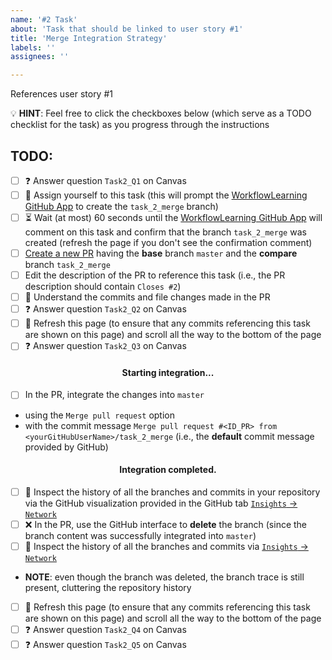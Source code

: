 ```yaml
---
name: '#2 Task'
about: 'Task that should be linked to user story #1'
title: 'Merge Integration Strategy'
labels: ''
assignees: ''

---
```


References user story #1

:bulb: **HINT**: Feel free to click the checkboxes below (which serve as a TODO checklist for the task) as you progress through the instructions

## TODO:
- [ ] :question: Answer question `Task2_Q1` on Canvas
- [ ] :bust_in_silhouette: Assign yourself to this task (this will prompt the [WorkflowLearning GitHub App](https://github.com/apps/workflowlearning) to create the `task_2_merge` branch)
- [ ] :hourglass_flowing_sand: Wait (at most) 60 seconds until the [WorkflowLearning GitHub App](https://github.com/apps/workflowlearning) will comment on this task and confirm that the branch `task_2_merge` was created (refresh the page if you don't see the confirmation comment)
- [ ] [Create a new PR](../compare/task_2_merge?expand=1) having the **base** branch `master` and the **compare** branch `task_2_merge`
- [ ] Edit the description of the PR to reference this task (i.e., the PR description should contain `Closes #2`)
- [ ] :brain: Understand the commits and file changes made in the PR
- [ ] :question: Answer question `Task2_Q2` on Canvas
- [ ] :arrows_counterclockwise: Refresh this page (to ensure that any commits referencing this task are shown on this page) and scroll all the way to the bottom of the page
- [ ] :question: Answer question `Task2_Q3` on Canvas

<h4 align='center'>Starting integration...</h4>

- [ ] In the PR, integrate the changes into `master`
- using the `Merge pull request` option
- with the commit message `Merge pull request #<ID_PR> from <yourGitHubUserName>/task_2_merge` (i.e., the **default** commit message provided by GitHub)

<h4 align='center'>Integration completed.</h4>

- [ ] :eyes: Inspect the history of all the branches and commits in your repository via the GitHub visualization provided in the GitHub tab [`Insights` -> `Network`](../network)
- [ ] :x: In the PR, use the GitHub interface to **delete** the branch (since the branch content was successfully integrated into `master`)
- [ ] :eyes: Inspect the history of all the branches and commits via [`Insights` -> `Network`](../network)
- **NOTE**: even though the branch was deleted, the branch trace is still present, cluttering the repository history
- [ ] :arrows_counterclockwise: Refresh this page (to ensure that any commits referencing this task are shown on this page) and scroll all the way to the bottom of the page
- [ ] :question: Answer question `Task2_Q4` on Canvas
- [ ] :question: Answer question `Task2_Q5` on Canvas
